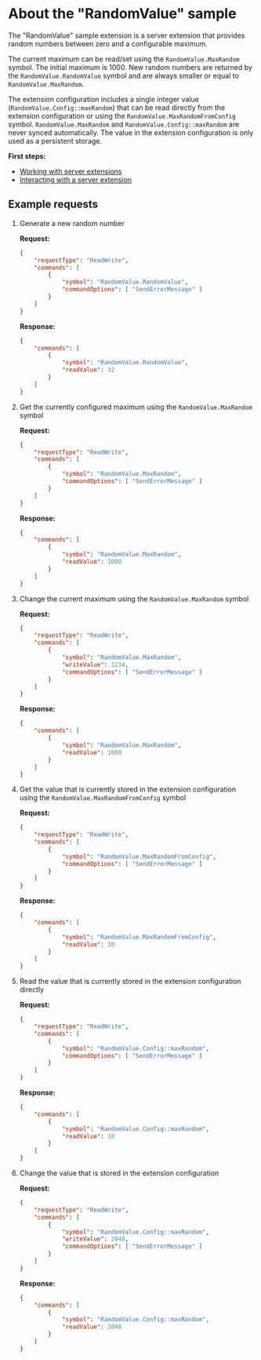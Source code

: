# About the "RandomValue" sample

The "RandomValue" sample extension is a server extension that provides random numbers
between zero and a configurable maximum.

The current maximum can be read/set using the `RandomValue.MaxRandom` symbol.
The initial maximum is 1000. New random numbers are returned by the `RandomValue.RandomValue`
symbol and are always smaller or equal to `RandomValue.MaxRandom`.

The extension configuration includes a single integer value (`RandomValue.Config::maxRandom`) that
can be read directly from the extension configuration or using the `RandomValue.MaxRandomFromConfig` symbol.
`RandomValue.MaxRandom` and `RandomValue.Config::maxRandom` are never synced automatically.
The value in the extension configuration is only used as a persistent storage.

**First steps:**

- [Working with server extensions](../../README/WorkingWithServerExtensions.md)
- [Interacting with a server extension](../../README/InteractingWithServerExtensions.md)

## Example requests

1. Generate a new random number

    **Request:**

    ```json
    {
        "requestType": "ReadWrite",
        "commands": [
            {
                "symbol": "RandomValue.RandomValue",
                "commandOptions": [ "SendErrorMessage" ]
            }
        ]
    }
    ```

    **Response:**

    ```json
    {
        "commands": [
            {
                "symbol": "RandomValue.RandomValue",
                "readValue": 32
            }
        ]
    }
    ```

1. Get the currently configured maximum using the `RandomValue.MaxRandom` symbol

    **Request:**

    ```json
    {
        "requestType": "ReadWrite",
        "commands": [
            {
                "symbol": "RandomValue.MaxRandom",
                "commandOptions": [ "SendErrorMessage" ]
            }
        ]
    }
    ```

    **Response:**

    ```json
    {
        "commands": [
            {
                "symbol": "RandomValue.MaxRandom",
                "readValue": 1000
            }
        ]
    }
    ```

1. Change the current maximum using the `RandomValue.MaxRandom` symbol

    **Request:**

    ```json
    {
        "requestType": "ReadWrite",
        "commands": [
            {
                "symbol": "RandomValue.MaxRandom",
                "writeValue": 1234,
                "commandOptions": [ "SendErrorMessage" ]
            }
        ]
    }
    ```

    **Response:**

    ```json
    {
        "commands": [
            {
                "symbol": "RandomValue.MaxRandom",
                "readValue": 1000
            }
        ]
    }
    ```

1. Get the value that is currently stored in the extension configuration using the `RandomValue.MaxRandomFromConfig` symbol

    **Request:**

    ```json
    {
        "requestType": "ReadWrite",
        "commands": [
            {
                "symbol": "RandomValue.MaxRandomFromConfig",
                "commandOptions": [ "SendErrorMessage" ]
            }
        ]
    }
    ```

    **Response:**

    ```json
    {
        "commands": [
            {
                "symbol": "RandomValue.MaxRandomFromConfig",
                "readValue": 10
            }
        ]
    }
    ```

1. Read the value that is currently stored in the extension configuration directly

    **Request:**

    ```json
    {
        "requestType": "ReadWrite",
        "commands": [
            {
                "symbol": "RandomValue.Config::maxRandom",
                "commandOptions": [ "SendErrorMessage" ]
            }
        ]
    }
    ```

    **Response:**

    ```json
    {
        "commands": [
            {
                "symbol": "RandomValue.Config::maxRandom",
                "readValue": 10
            }
        ]
    }
    ```

1. Change the value that is stored in the extension configuration

    **Request:**

    ```json
    {
        "requestType": "ReadWrite",
        "commands": [
            {
                "symbol": "RandomValue.Config::maxRandom",
                "writeValue": 2048,
                "commandOptions": [ "SendErrorMessage" ]
            }
        ]
    }
    ```

    **Response:**

    ```json
    {
        "commands": [
            {
                "symbol": "RandomValue.Config::maxRandom",
                "readValue": 2048
            }
        ]
    }
    ```
